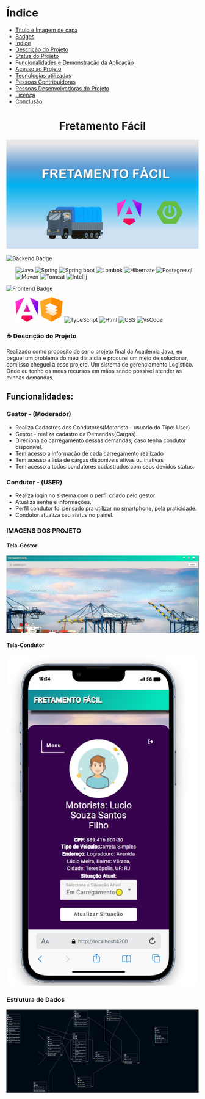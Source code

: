 

# Índice
* [Título e Imagem de capa](#Titulo)
* [Badges](#badges)
* [Índice](#índice)
* [Descrição do Projeto](#descrição-do-projeto)
* [Status do Projeto](#status-do-Projeto)
* [Funcionalidades e Demonstração da Aplicação](#funcionalidades-e-demonstração)
* [Acesso ao Projeto](#acesso-ao-projeto)
* [Tecnologias utilizadas](#tecnologias-utilizadas)
* [Pessoas Contribuidoras](#pessoas-contribuidoras)
* [Pessoas Desenvolvedoras do Projeto](#pessoas-desenvolvedoras)
* [Licença](#licença)
* [Conclusão](#conclusão)


### <h1 align="center" id="titulo">Fretamento Fácil</h1>


![image](https://github.com/DevOsvaldo/fretamento-facil/blob/main/assets/CAPA.jpg)




<img alt="Backend Badge" src="https://img.shields.io/badge/Tecnologias%20utilizadas%20-%20Backend%20-%20blue">
<ul list-style="none">
  <img alt="Java" src="https://user-images.githubusercontent.com/25181517/117201156-9a724800-adec-11eb-9a9d-3cd0f67da4bc.png" width="60">
  <img alt="Spring" src="https://user-images.githubusercontent.com/25181517/117201470-f6d56780-adec-11eb-8f7c-e70e376cfd07.png" width="60">
  <img alt="Spring boot" src="https://user-images.githubusercontent.com/25181517/183891303-41f257f8-6b3d-487c-aa56-c497b880d0fb.png" width="60">
  <img alt="Lombok" src="https://user-images.githubusercontent.com/25181517/190229463-87fa862f-ccf0-48da-8023-940d287df610.png" width="60">
  <img alt="Hibernate" src="https://user-images.githubusercontent.com/25181517/117207493-49665200-adf4-11eb-808e-a9c0fcc2a0a0.png" width="60"> 
  <img alt="Postegresql" src="https://user-images.githubusercontent.com/25181517/117208740-bfb78400-adf5-11eb-97bb-09072b6bedfc.png" width="60">
  <img alt="Maven" src="https://user-images.githubusercontent.com/25181517/117207242-07d5a700-adf4-11eb-975e-be04e62b984b.png" width="60">  
  <img alt="Tomcat" src="https://user-images.githubusercontent.com/25181517/183894676-137319b5-1364-4b6a-ba4f-e9fc94ddc4aa.png" width="60">
  <img alt="Intellij" src="https://user-images.githubusercontent.com/25181517/192108890-200809d1-439c-4e23-90d3-b090cf9a4eea.png" width="60">
</ul>

<img alt="Frontend Badge" src="https://img.shields.io/badge/Tecnologias%20utilizadas%20-%20Frontend%20-%20purple">
<ul>
  <img alt="Angular 17" src="https://github.com/DevOsvaldo/fretamento-facil/blob/main/assets/angular-icon.png" width="60">
  <img alt="Angular 17" src="https://github.com/DevOsvaldo/fretamento-facil/blob/main/assets/angular-material.png" width="60">
  <img alt="TypeScript" src="https://user-images.githubusercontent.com/25181517/183890598-19a0ac2d-e88a-4005-a8df-1ee36782fde1.png" width="60">
  <img alt="Html" src="https://user-images.githubusercontent.com/25181517/192158954-f88b5814-d510-4564-b285-dff7d6400dad.png" width="60">
  <img alt="CSS" src="https://user-images.githubusercontent.com/25181517/183898674-75a4a1b1-f960-4ea9-abcb-637170a00a75.png" width="60">
  <img alt="VsCode" src="https://user-images.githubusercontent.com/25181517/192108891-d86b6220-e232-423a-bf5f-90903e6887c3.png" width="60">    
</ul>

### ☕ Descrição do Projeto
Realizado como proposito de ser o projeto final da Academia Java, eu peguei um problema do meu dia a dia e procurei um meio de solucionar, com isso cheguei a esse projeto. Um sistema de gerenciamento Logistico.
Onde eu tenho os meus recursos em mãos sendo possivel atender as minhas demandas.

## Funcionalidades:
### Gestor - (Moderador) 
* Realiza Cadastros dos Condutores(Motorista - usuario do Tipo: User)
* Gestor - realiza cadastro da Demandas(Cargas).
* Direciona ao carregamento dessas demandas, caso tenha condutor disponivel.
* Tem acesso a informação de cada carregamento realizado
* Tem acesso a lista de cargas disponiveis ativas ou inativas
* Tem acesso a todos condutores cadastrados com seus devidos status.

### Condutor - (USER)
* Realiza login no sistema com o perfil criado pelo gestor.
* Atualiza senha e informações.
* Perfil condutor foi pensado pra utilizar no smartphone, pela praticidade.
* Condutor atualiza seu status no painel.

### IMAGENS DOS PROJETO
#### Tela-Gestor

![image](https://github.com/DevOsvaldo/fretamento-facil/blob/main/assets/tela-gestor.jpg)


#### Tela-Condutor
![image](https://github.com/DevOsvaldo/fretamento-facil/blob/main/assets/condutor-smart.jpg)

### Estrutura de Dados

![image](https://github.com/DevOsvaldo/fretamento-facil/blob/main/assets/ESTRUTURA-DE-DADOS.png)

